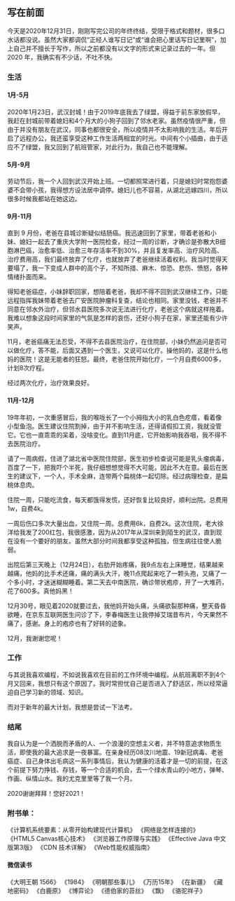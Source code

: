 ## 写在前面
今天是2020年12月31日，刚刚写完公司的年终终结，受限于格式和题材，很多口水话都没说。虽然大家都调侃“正经人谁写日记”或“谁会把心里话写日记里啊”，加上自己并不擅长于写作，所以之前都没有以文字的形式来记录过去的一年。但 2020 年，我确实有不少话，不吐不快。

### 生活
#### 1月-5月
2020年1月23日，武汉封城！由于2019年底我去了绿盟，得益于前东家放假早，我赶在封城前带着媳妇和4个月大的小狗子回到了邻水老家。虽然疫情很严重，但由于并没有朋友在武汉，同事也都很安全，所以疫情并不太影响我的生活。年后开启了远程办公，我还蛮享受这种工作生活两相宜的时光。中间有个小插曲，由于适应不了绿盟，我又回到了航班管家，对此行为，我自己也不能理解。

#### 5月-9月
劳动节后，我一个人回到武汉开始上班。一切都照常进行着，只是媳妇时常抱怨婆婆不会带小孩，我得想方设法居中调停。媳妇儿也不容易，从湖北远嫁四川，所以很多时候我都站在她这边。

#### 9月-11月
直到 9 月份，老爸在县城诊断疑似结肠癌。我迅速回到了家里，带着老爸和小妹、媳妇一起去了重庆大学附一医院检查，经过一周的诊断，才确诊是弥散大B细胞淋巴癌，治愈率低、治愈三年存活率不到30%，并且复发率高、治疗风险高、治疗费用高，我们最终放弃了化疗，也就放弃了老爸继续活着权利。我当时觉得天要塌了，我一下变成人群中的高个子，不知所措、麻木、惊恐、悲伤、愤怒，各种情绪扑面而来。

得知老爸癌症，小妹辞职回家，想陪着老爸，我却不得不回到武汉继续工作，只能远程指挥我妹带着老爸去广安医院肿瘤科复查，结论也相同。家里没钱，老爸并不同意在邻水外治疗，但邻水县医院多次说无法进行化疗，老爸这个病就这样拖着。我难以想象这段时间家里的气氛是怎样的哀伤，还好小狗子在家，家里还能有少许笑声。

11月，老爸癌痛无法忍受，不得不去县医院治疗，在住院部，小妹仍然追问是否可以做化疗，答不能，后面又遇到一个医生，又说可以化疗。操他妈的，这是什么他妈的医院！这是无能者的狂怒。最终，老爸住院开始化疗，一个月自费6000多，计划8次疗程。

经过两次化疗，治疗效果良好。

#### 11月-12月
19年年初，一次重感冒后，我的喉咙长了一个小拇指大小的乳白色疙瘩，看着像小型鱼泡。医生建议住院割掉，由于并不影响生活，还得请假扣工资，我就没管它。它也一直乖乖的呆着，没啥变化。直到11月底，它开始影响我吞咽，我不得不去医院治疗。

请了一周病假，住进了湖北省中医院住院部，医生初步检查说可能是乳头瘤病毒，百度了一下，把我吓个半死，我仔细想想觉得不大可能，因此不大在意。最后在医生的建议下，一个人，手术全麻，连带两个扁桃体一起切除。经过病理检查，是扁桃体息肉。

住院一周，只能吃流食，每天都饿得发慌，还好恢复比较良好，顺利出院。总费用1w，自费4k。

一周后伤口多次大量出血，又住院一周。总费用6k，自费2k。这次住院，老大徐洋给我发了200红包，我很感激，因为从2017年从深圳来到陌生的武汉，直到现在没有一个要好的朋友。虽然大部分时间我都享受这种孤独，但生病往往使人脆弱。

出院后第三天晚上（12月24日），右肋开始疼痛，我9点左右上床睡觉，结果越来越痛，他妈的比手术还痛，痛的满头大汗，晚11点爬起来吃了一颗头孢，又痛了一个多小时，才迷迷糊糊睡着。第二天去中南医院，确诊带状疱疹，开了一大堆药，花了600多。真他妈黑！

12月30号，眼见着2020就要过去，我他妈开始头痛，头痛欲裂那种痛，整天昏昏欲睡，在京东互联网医生问诊了下，李春梅医生让我停掉艾瑞昔布片，今天果然不痛了，感谢。身上的疱疹也有了好转的迹象。

12月，我谢谢您呢！

### 工作
与其说我喜欢编程，不如说我喜欢在目前的工作环境中编程。从航班离职不到4个月又回来，我想只有这个原因了。我时常担忧自己是否进入了舒适区，所以经常逼迫自己学习新的领域、知识。

而对于新年的最大计划，我想是尝试一下法考。

### 结尾
我自认为是一个洒脱而矛盾的人、一个浪漫的空想主义者，并不特意追求物质生活，即使我的最大追求是一夜暴富。在亲身经历08汶川地震、19新冠病毒、老爸癌症、自己身体出毛病这一系列事情后，我认为健康的活着才是一切的前提，在这个前提下努力挣钱、存钱，等一个合适的机会，去一个绿水青山的小地方，弹琴、作画、纵情山水。我的尤克里里等了我一个月。

2020谢谢拜拜！您好2021！



### 附书单：
《计算机系统要素：从零开始构建现代计算机》
《网络是怎样连接的》
《HTML5 Canvas核心技术》
《浏览器工作原理与实践》
《Effective Java 中文版第3版》
《CDN 技术详解》
《Web性能权威指南》

#### 微信读书
《大明王朝 1566》
《1984》
《明朝那些事儿》
《万历15年》
《在新疆》
《藏地密码》
《白鹿原》
《博弈论》
《德伯家的苔丝》
《飘》
《骆驼祥子》
